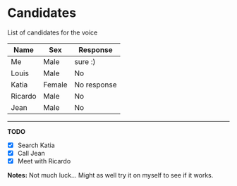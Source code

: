 # Candidates
List of candidates for the voice

| Name      | Sex    | Response     |
|-----------|--------|--------------|
| Me        | Male   | sure :)      |
| Louis     | Male   | No           |
| Katia     | Female | No response  |
| Ricardo   | Male   | No           |
| Jean      | Male   | No           |

---

**TODO**
- [x] Search Katia
- [x] Call Jean
- [x] Meet with Ricardo

**Notes:**
Not much luck... Might as well try it on myself to see if it works.